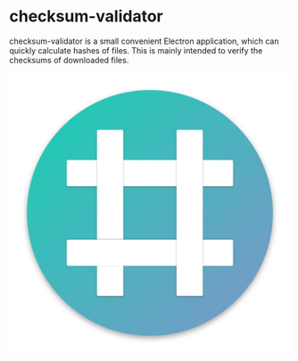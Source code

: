 # checksum-validator
checksum-validator is a small convenient Electron application, which can quickly calculate hashes of files. This is mainly intended to verify the checksums of downloaded files.

![logo](https://github.com/alexanderwe/checksum-validator/blob/master/build/icon.png)
